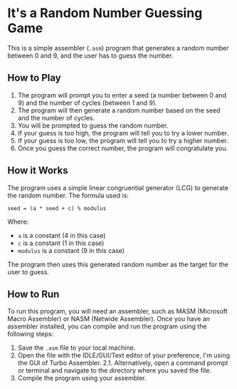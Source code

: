 # It's a Random Number Guessing Game

This is a simple assembler (`.asm`) program that generates a random number between 0 and 9, and the user has to guess the number.

## How to Play

1. The program will prompt you to enter a seed (a number between 0 and 9) and the number of cycles (between 1 and 9).
2. The program will then generate a random number based on the seed and the number of cycles.
3. You will be prompted to guess the random number.
4. If your guess is too high, the program will tell you to try a lower number.
5. If your guess is too low, the program will tell you to try a higher number.
6. Once you guess the correct number, the program will congratulate you.

## How it Works

The program uses a simple linear congruential generator (LCG) to generate the random number. The formula used is:

```
seed = (a * seed + c) % modulus
```

Where:
- `a` is a constant (4 in this case)
- `c` is a constant (1 in this case)
- `modulus` is a constant (9 in this case)

The program then uses this generated random number as the target for the user to guess.

## How to Run

To run this program, you will need an assembler, such as MASM (Microsoft Macro Assembler) or NASM (Netwide Assembler). Once you have an assembler installed, you can compile and run the program using the following steps:

1. Save the `.asm` file to your local machine.
2. Open the file with the IDLE/GUI/Text editor of your preference, I'm using the GUI of Turbo Assembler.
2.1. Alternatively, open a command prompt or terminal and navigate to the directory where you saved the file.
3. Compile the program using your assembler. 
